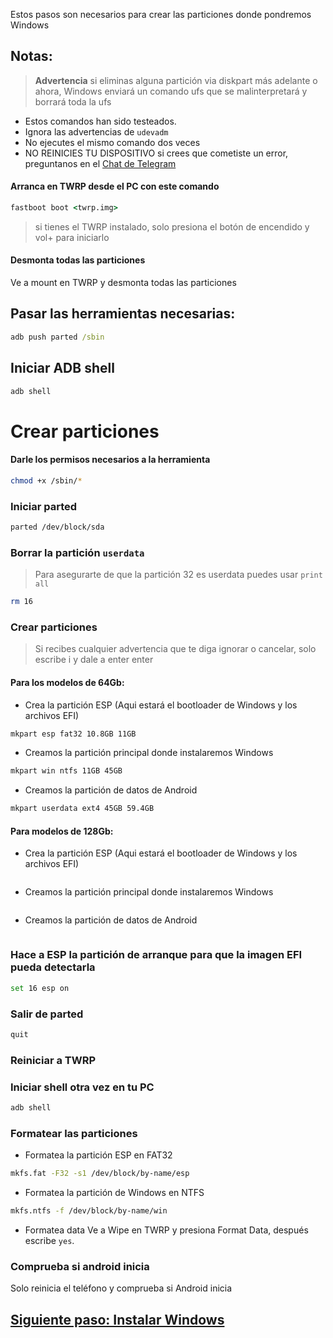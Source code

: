 Estos pasos son necesarios para crear las particiones donde pondremos Windows

## Notas:
> **Advertencia** si eliminas alguna partición via diskpart más adelante o ahora, Windows enviará un comando ufs que se malinterpretará y borrará toda la ufs
- Estos comandos han sido testeados.
- Ignora las advertencias de `udevadm`
- No ejecutes el mismo comando dos veces
- NO REINICIES TU DISPOSITIVO si crees que cometiste un error, preguntanos en el [Chat de Telegram](https://t.me/winonvayu)

#### Arranca en TWRP desde el PC con este comando
```cmd
fastboot boot <twrp.img>
```
> si tienes el TWRP instalado, solo presiona el botón de encendido y vol+ para iniciarlo

#### Desmonta todas las particiones
Ve a mount en TWRP y desmonta todas las particiones

## Pasar las herramientas necesarias:
```cmd
adb push parted /sbin
```

## Iniciar ADB shell
```cmd
adb shell
```

# Crear particiones
#### Darle los permisos necesarios a la herramienta
```sh
chmod +x /sbin/*
```

### Iniciar parted
```sh
parted /dev/block/sda
```

### Borrar la partición `userdata` 
>Para asegurarte de que la partición 32 es userdata puedes usar
>  `print all`
```sh
rm 16
```

### Crear particiones
> Si recibes cualquier advertencia que te diga ignorar o cancelar, solo escribe i y dale a enter enter

#### Para los modelos de 64Gb:

- Crea la partición ESP (Aqui estará el bootloader de Windows y los archivos EFI)
```sh
mkpart esp fat32 10.8GB 11GB
```

- Creamos la partición principal donde instalaremos Windows
```sh
mkpart win ntfs 11GB 45GB 
```

- Creamos la partición de datos de Android
```sh
mkpart userdata ext4 45GB 59.4GB
```


#### Para modelos de 128Gb:

- Crea la partición ESP (Aqui estará el bootloader de Windows y los archivos EFI)
```sh

```

- Creamos la partición principal donde instalaremos Windows
```sh

```

- Creamos la partición de datos de Android
```sh

```


### Hace a ESP la partición de arranque para que la imagen EFI pueda detectarla
```sh
set 16 esp on
```

### Salir de parted
```sh
quit
```

### Reiniciar a TWRP

### Iniciar shell otra vez en tu PC
```cmd
adb shell
```

### Formatear las particiones
-  Formatea la partición ESP en FAT32
```sh
mkfs.fat -F32 -s1 /dev/block/by-name/esp
```

-  Formatea la partición de Windows en NTFS
```sh
mkfs.ntfs -f /dev/block/by-name/win
```

- Formatea data
Ve a Wipe en TWRP y presiona Format Data, 
después escribe `yes`.

### Comprueba si android inicia
Solo reinicia el teléfono y comprueba si Android inicia


## [Siguiente paso: Instalar Windows](/guide/Español/2-instalacion-es.md)
